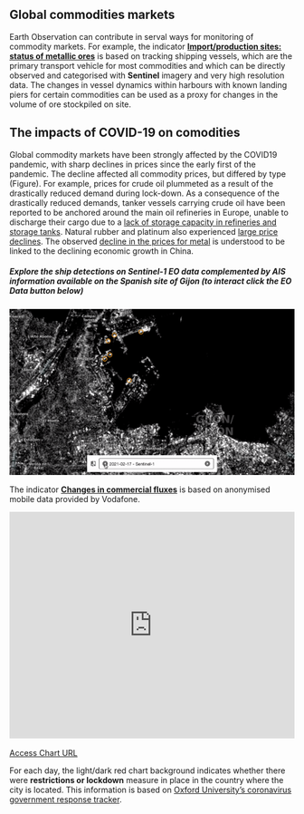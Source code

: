 ##  Global commodities markets

Earth Observation can contribute in serval ways for monitoring of commodity markets. For example, the indicator [**Import/production sites: status of metallic ores**](https://race.esa.int/?country=ES&indicator=E1_S2&poi=ES7-E1_S2) is based on tracking shipping vessels, which are the primary transport vehicle for most commodities and which can be directly observed and categorised with **Sentinel** imagery and very high resolution data. The changes in vessel dynamics within harbours with known landing piers for certain commodities can be  used as a proxy for changes in the volume of ore stockpiled on site.


## The impacts of COVID-19 on comodities
Global commodity markets have been strongly affected by the COVID19 pandemic, with sharp declines in prices since the early first of the pandemic. The decline affected all commodity prices, but differed by type (Figure). For example, prices for crude oil plummeted as a result of the drastically reduced demand during lock-down. As a consequence of the drastically reduced demands, tanker vessels carrying crude oil have been reported to be anchored around the main oil refineries in Europe, unable to discharge their cargo due to a [lack of storage capacity in refineries and storage tanks](https://www.reuters.com/article/global-oil-europe-tanker/tankers-pile-up-off-europes-coast-as-onshore-storage-sites-hit-limit-idUSL5N2C32X0). Natural rubber and platinum also experienced [large price declines](https://openknowledge.worldbank.org/bitstream/handle/10986/33624/CMO-April-2020.pdf). The observed [decline in the prices for metal](https://www.worldbank.org/en/news/feature/2020/04/23/coronavirus-shakes-commodity-markets) is understood to be linked to the declining economic growth in China. 



##### Explore the ship detections on Sentinel-1 EO data complemented by AIS information available on the Spanish site of Gijon (to interact click the EO Data button below)

![](https://raw.githubusercontent.com/eurodatacube/eodash-assets/main/collections/E1_S2_shipment_metallic_ores/E1.gif)

The indicator [**Changes in commercial fluxes**](https://race.esa.int/?country=ES&indicator=E13n&poi=ES7-E13n) is based on anonymised mobile data provided by Vodafone. 

<iframe title="Prices for almost all commodities have fallen since the start of the year" aria-label="chart" id="datawrapper-chart-PNmee" src="https://datawrapper.dwcdn.net/PNmee/3/" scrolling="no" frameborder="0" style="width: 0; min-width: 100% !important; border: none;" height="400"></iframe>

[Access Chart URL](https://datawrapper.dwcdn.net/PNmee/3/)

For each day, the light/dark red chart background indicates whether there were **restrictions or lockdown** measure in place in the country where the city is located. This information is based on [Oxford University’s coronavirus government response tracker](https://covidtracker.bsg.ox.ac.uk/). 
